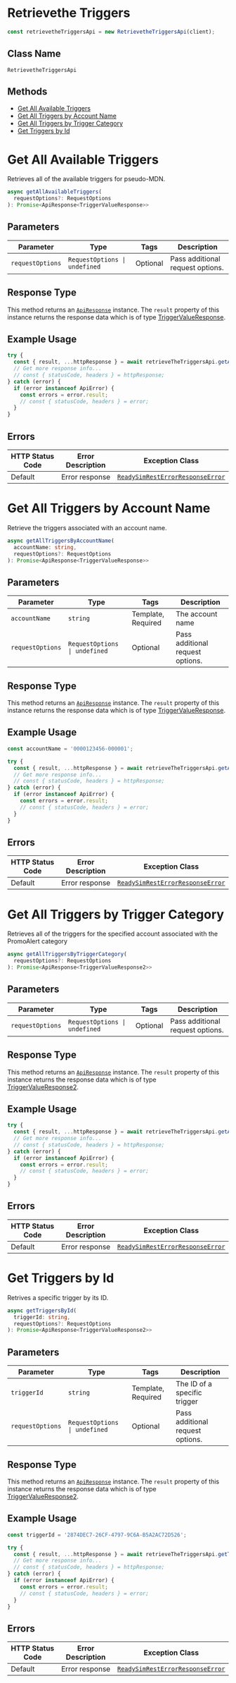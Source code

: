 # Retrievethe Triggers

```ts
const retrievetheTriggersApi = new RetrievetheTriggersApi(client);
```

## Class Name

`RetrievetheTriggersApi`

## Methods

* [Get All Available Triggers](../../doc/controllers/retrievethe-triggers.md#get-all-available-triggers)
* [Get All Triggers by Account Name](../../doc/controllers/retrievethe-triggers.md#get-all-triggers-by-account-name)
* [Get All Triggers by Trigger Category](../../doc/controllers/retrievethe-triggers.md#get-all-triggers-by-trigger-category)
* [Get Triggers by Id](../../doc/controllers/retrievethe-triggers.md#get-triggers-by-id)


# Get All Available Triggers

Retrieves all of the available triggers for pseudo-MDN.

```ts
async getAllAvailableTriggers(
  requestOptions?: RequestOptions
): Promise<ApiResponse<TriggerValueResponse>>
```

## Parameters

| Parameter | Type | Tags | Description |
|  --- | --- | --- | --- |
| `requestOptions` | `RequestOptions \| undefined` | Optional | Pass additional request options. |

## Response Type

This method returns an [`ApiResponse`](../../doc/api-response.md) instance. The `result` property of this instance returns the response data which is of type [TriggerValueResponse](../../doc/models/trigger-value-response.md).

## Example Usage

```ts
try {
  const { result, ...httpResponse } = await retrieveTheTriggersApi.getAllAvailableTriggers();
  // Get more response info...
  // const { statusCode, headers } = httpResponse;
} catch (error) {
  if (error instanceof ApiError) {
    const errors = error.result;
    // const { statusCode, headers } = error;
  }
}
```

## Errors

| HTTP Status Code | Error Description | Exception Class |
|  --- | --- | --- |
| Default | Error response | [`ReadySimRestErrorResponseError`](../../doc/models/ready-sim-rest-error-response-error.md) |


# Get All Triggers by Account Name

Retrieve the triggers associated with an account name.

```ts
async getAllTriggersByAccountName(
  accountName: string,
  requestOptions?: RequestOptions
): Promise<ApiResponse<TriggerValueResponse>>
```

## Parameters

| Parameter | Type | Tags | Description |
|  --- | --- | --- | --- |
| `accountName` | `string` | Template, Required | The account name |
| `requestOptions` | `RequestOptions \| undefined` | Optional | Pass additional request options. |

## Response Type

This method returns an [`ApiResponse`](../../doc/api-response.md) instance. The `result` property of this instance returns the response data which is of type [TriggerValueResponse](../../doc/models/trigger-value-response.md).

## Example Usage

```ts
const accountName = '0000123456-000001';

try {
  const { result, ...httpResponse } = await retrieveTheTriggersApi.getAllTriggersByAccountName(accountName);
  // Get more response info...
  // const { statusCode, headers } = httpResponse;
} catch (error) {
  if (error instanceof ApiError) {
    const errors = error.result;
    // const { statusCode, headers } = error;
  }
}
```

## Errors

| HTTP Status Code | Error Description | Exception Class |
|  --- | --- | --- |
| Default | Error response | [`ReadySimRestErrorResponseError`](../../doc/models/ready-sim-rest-error-response-error.md) |


# Get All Triggers by Trigger Category

Retrieves all of the triggers for the specified account associated with the PromoAlert category

```ts
async getAllTriggersByTriggerCategory(
  requestOptions?: RequestOptions
): Promise<ApiResponse<TriggerValueResponse2>>
```

## Parameters

| Parameter | Type | Tags | Description |
|  --- | --- | --- | --- |
| `requestOptions` | `RequestOptions \| undefined` | Optional | Pass additional request options. |

## Response Type

This method returns an [`ApiResponse`](../../doc/api-response.md) instance. The `result` property of this instance returns the response data which is of type [TriggerValueResponse2](../../doc/models/trigger-value-response-2.md).

## Example Usage

```ts
try {
  const { result, ...httpResponse } = await retrieveTheTriggersApi.getAllTriggersByTriggerCategory();
  // Get more response info...
  // const { statusCode, headers } = httpResponse;
} catch (error) {
  if (error instanceof ApiError) {
    const errors = error.result;
    // const { statusCode, headers } = error;
  }
}
```

## Errors

| HTTP Status Code | Error Description | Exception Class |
|  --- | --- | --- |
| Default | Error response | [`ReadySimRestErrorResponseError`](../../doc/models/ready-sim-rest-error-response-error.md) |


# Get Triggers by Id

Retrives a specific trigger by its ID.

```ts
async getTriggersById(
  triggerId: string,
  requestOptions?: RequestOptions
): Promise<ApiResponse<TriggerValueResponse2>>
```

## Parameters

| Parameter | Type | Tags | Description |
|  --- | --- | --- | --- |
| `triggerId` | `string` | Template, Required | The ID of a specific trigger |
| `requestOptions` | `RequestOptions \| undefined` | Optional | Pass additional request options. |

## Response Type

This method returns an [`ApiResponse`](../../doc/api-response.md) instance. The `result` property of this instance returns the response data which is of type [TriggerValueResponse2](../../doc/models/trigger-value-response-2.md).

## Example Usage

```ts
const triggerId = '2874DEC7-26CF-4797-9C6A-B5A2AC72D526';

try {
  const { result, ...httpResponse } = await retrieveTheTriggersApi.getTriggersById(triggerId);
  // Get more response info...
  // const { statusCode, headers } = httpResponse;
} catch (error) {
  if (error instanceof ApiError) {
    const errors = error.result;
    // const { statusCode, headers } = error;
  }
}
```

## Errors

| HTTP Status Code | Error Description | Exception Class |
|  --- | --- | --- |
| Default | Error response | [`ReadySimRestErrorResponseError`](../../doc/models/ready-sim-rest-error-response-error.md) |

